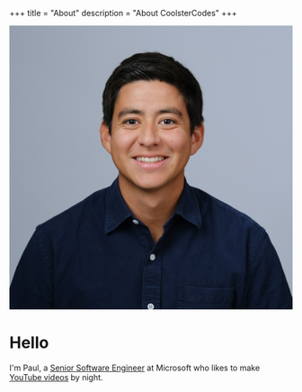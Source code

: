 +++
title = "About"
description = "About CoolsterCodes"
+++

![](./Johnston_Paul.jpg)

# Hello
I'm Paul, a [Senior Software Engineer](https://www.linkedin.com/in/paul-alonso-johnston/) at Microsoft who likes to make [YouTube videos](https://youtube.com/@coolstercodes) by night.
